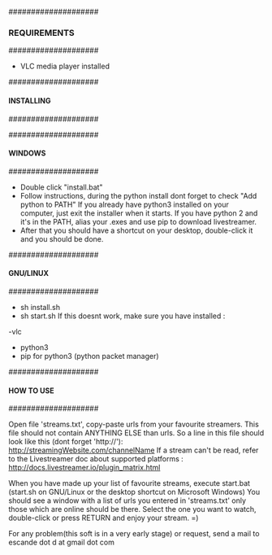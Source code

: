 ####################
### REQUIREMENTS ###
####################

- VLC media player installed

####################
#### INSTALLING ####
####################
 
 ####################
#### WINDOWS ####
####################

- Double click "install.bat"
- Follow instructions, during the python install dont forget to check "Add python to PATH"
If you already have python3 installed on your computer, just exit the installer when it starts. 
If you have python 2 and it's in the PATH, alias your .exes and use pip to download livestreamer.
- After that you should have a shortcut on your desktop, double-click it and you should be done.

####################
#### GNU/LINUX ####
####################

- sh install.sh
- sh start.sh
If this doesnt work, make sure you have installed : 

-vlc
- python3
- pip for python3 (python packet manager)

####################
#### HOW TO USE ####
####################

Open file 'streams.txt', copy-paste urls from your favourite streamers. This file should not contain ANYTHING ELSE than urls.
So a line in this file should look like this (dont forget 'http://'): http://streamingWebsite.com/channelName
If a stream can't be read, refer to the Livestreamer doc about supported platforms : 
						http://docs.livestreamer.io/plugin_matrix.html

When you have made up your list of favourite streams, execute start.bat (start.sh on GNU/Linux or the desktop shortcut on Microsoft Windows)
You should see a window with a list of urls you entered in 'streams.txt' only those which are online should be there.
Select the one you want to watch, double-click or press RETURN and enjoy your stream. =)


For any problem(this soft is in a very early stage) or request, send a mail to
escande dot d at gmail dot com

